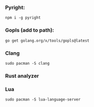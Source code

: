 ### Pyright:
`npm i -g pyright`

### Gopls (add to path):
`go get golang.org/x/tools/gopls@latest`

### Clang
`sudo pacman -S clang`

### Rust analyzer

### Lua
`sudo pacman -S lua-language-server`
